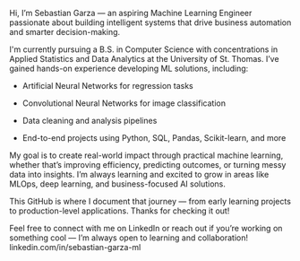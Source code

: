 Hi, I’m Sebastian Garza — an aspiring Machine Learning Engineer passionate about building intelligent systems that drive business automation and smarter decision-making.

I'm currently pursuing a B.S. in Computer Science with concentrations in Applied Statistics and Data Analytics at the University of St. Thomas. I’ve gained hands-on experience developing ML solutions, including:

* Artificial Neural Networks for regression tasks

* Convolutional Neural Networks for image classification

* Data cleaning and analysis pipelines

* End-to-end projects using Python, SQL, Pandas, Scikit-learn, and more

My goal is to create real-world impact through practical machine learning, whether that’s improving efficiency, predicting outcomes, or turning messy data into insights. I’m always learning and excited to grow in areas like MLOps, deep learning, and business-focused AI solutions.

This GitHub is where I document that journey — from early learning projects to production-level applications. Thanks for checking it out!

Feel free to connect with me on LinkedIn or reach out if you’re working on something cool — I’m always open to learning and collaboration!
linkedin.com/in/sebastian-garza-ml
